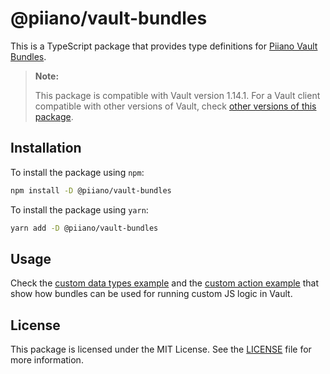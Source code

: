 # @piiano/vault-bundles

This is a TypeScript package that provides type definitions for [Piiano Vault Bundles](https://docs.piiano.com/guides/reference/bundles).

> **Note:**
> 
> This package is compatible with Vault version 1.14.1.
> For a Vault client compatible with other versions of Vault, check [other versions of this package](https://www.npmjs.com/package/@piiano/vault-bundles?activeTab=versions).

## Installation

To install the package using `npm`:

```bash
npm install -D @piiano/vault-bundles
```

To install the package using `yarn`:

```bash
yarn add -D @piiano/vault-bundles
```

## Usage

Check the [custom data types example](../../examples/custom-data-types) and the [custom action example](../../examples/custom-actions) that show how bundles can be used for running custom JS logic in Vault.

## License

This package is licensed under the MIT License.
See the [LICENSE](../../LICENSE) file for more information.
